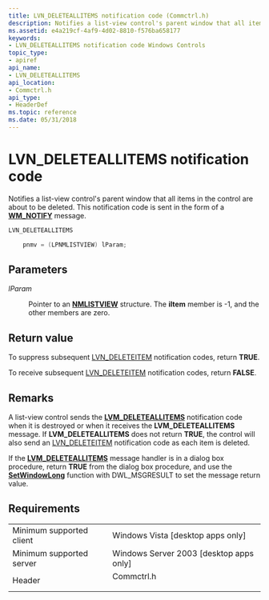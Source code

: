 ```yaml
---
title: LVN_DELETEALLITEMS notification code (Commctrl.h)
description: Notifies a list-view control's parent window that all items in the control are about to be deleted. This notification code is sent in the form of a WM\_NOTIFY message.
ms.assetid: e4a219cf-4af9-4d02-8810-f576ba658177
keywords:
- LVN_DELETEALLITEMS notification code Windows Controls
topic_type:
- apiref
api_name:
- LVN_DELETEALLITEMS
api_location:
- Commctrl.h
api_type:
- HeaderDef
ms.topic: reference
ms.date: 05/31/2018
---
```


# LVN\_DELETEALLITEMS notification code

Notifies a list-view control's parent window that all items in the control are about to be deleted. This notification code is sent in the form of a [**WM\_NOTIFY**](wm-notify.md) message.


```C++
LVN_DELETEALLITEMS

    pnmv = (LPNMLISTVIEW) lParam; 
```



## Parameters

<dl> <dt>

*lParam* 
</dt> <dd>

Pointer to an [**NMLISTVIEW**](/windows/win32/api/commctrl/ns-commctrl-nmlistview) structure. The **iItem** member is -1, and the other members are zero.

</dd> </dl>

## Return value

To suppress subsequent [LVN\_DELETEITEM](lvn-deleteitem.md) notification codes, return **TRUE**.

To receive subsequent [LVN\_DELETEITEM](lvn-deleteitem.md) notification codes, return **FALSE**.

## Remarks

A list-view control sends the [**LVM\_DELETEALLITEMS**](lvm-deleteallitems.md) notification code when it is destroyed or when it receives the **LVM\_DELETEALLITEMS** message. If **LVM\_DELETEALLITEMS** does not return **TRUE**, the control will also send an [LVN\_DELETEITEM](lvn-deleteitem.md) notification code as each item is deleted.

If the [**LVM\_DELETEALLITEMS**](lvm-deleteallitems.md) message handler is in a dialog box procedure, return **TRUE** from the dialog box procedure, and use the [**SetWindowLong**](/windows/desktop/api/winuser/nf-winuser-setwindowlonga) function with DWL\_MSGRESULT to set the message return value.

## Requirements



|                                     |                                                                                       |
|-------------------------------------|---------------------------------------------------------------------------------------|
| Minimum supported client<br/> | Windows Vista \[desktop apps only\]<br/>                                        |
| Minimum supported server<br/> | Windows Server 2003 \[desktop apps only\]<br/>                                  |
| Header<br/>                   | <dl> <dt>Commctrl.h</dt> </dl> |



 

